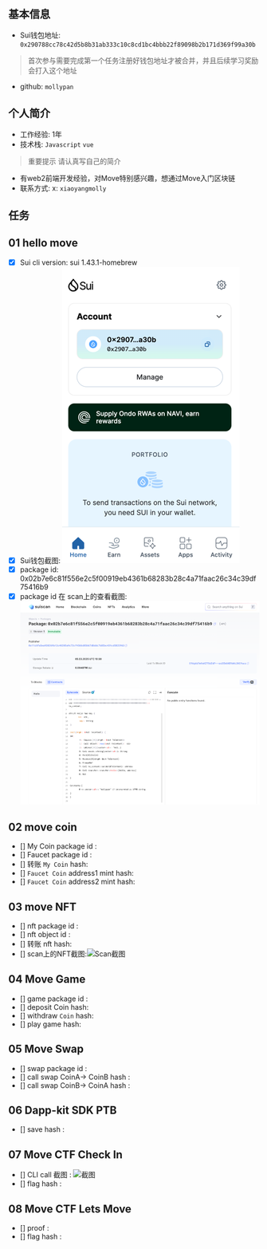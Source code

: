## 基本信息
- Sui钱包地址: `0x290788cc78c42d5b8b31ab333c10c8cd1bc4bbb22f89098b2b171d369f99a30b`
> 首次参与需要完成第一个任务注册好钱包地址才被合并，并且后续学习奖励会打入这个地址
- github: `mollypan`

## 个人简介
- 工作经验: 1年
- 技术栈: `Javascript` `vue`
> 重要提示 请认真写自己的简介
- 有web2前端开发经验，对Move特别感兴趣，想通过Move入门区块链
- 联系方式: x: `xiaoyangmolly` 

## 任务

##   01 hello move  
- [x] Sui cli version: sui 1.43.1-homebrew
- [x] Sui钱包截图: ![Sui钱包截图](./images/img.png)
- [x] package id: 0x02b7e6c81f556e2c5f00919eb4361b68283b28c4a71faac26c34c39df75416b9
- [x] package id 在 scan上的查看截图:![Scan截图](./images/img_1.png)

##   02 move coin
- [] My Coin package id : 
- [] Faucet package id : 
- [] 转账 `My Coin` hash:
- [] `Faucet Coin` address1 mint hash:
- [] `Faucet Coin` address2 mint hash:

##   03 move NFT
- [] nft package id :
- [] nft object id : 
- [] 转账 nft  hash:
- [] scan上的NFT截图:![Scan截图](./images/你的图片地址)

##   04 Move Game
- [] game package id :
- [] deposit Coin hash:
- [] withdraw `Coin` hash:
- [] play game hash:

##   05 Move Swap
- [] swap package id :
- [] call swap CoinA-> CoinB  hash :
- [] call swap CoinB-> CoinA  hash :

##   06 Dapp-kit SDK PTB
- [] save hash :

##   07 Move CTF Check In
- [] CLI call 截图 : ![截图](./images/你的图片地址)
- [] flag hash :

##   08 Move CTF Lets Move
- [] proof : 
- [] flag hash :

